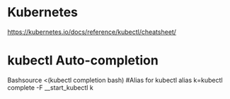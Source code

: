 # Kubernetes
https://kubernetes.io/docs/reference/kubectl/cheatsheet/

# kubectl Auto-completion
Bashsource <(kubectl completion bash)
#Alias for kubectl
alias k=kubectl
complete -F __start_kubectl k
